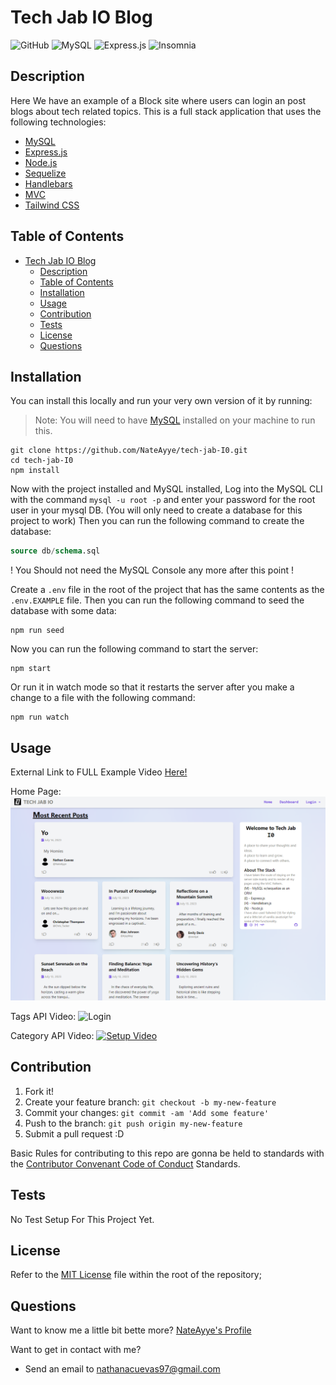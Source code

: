 # Tech Jab IO Blog

![GitHub](https://img.shields.io/github/license/NateAyye/e-commerce-backend?label=License)
![MySQL](https://img.shields.io/badge/mysql-%2300f.svg?style=for-the-badge&logo=mysql&logoColor=white)
![Express.js](https://img.shields.io/badge/express.js-%23404d59.svg?style=for-the-badge&logo=express&logoColor=%2361DAFB)
![Insomnia](https://img.shields.io/badge/Insomnia-black?style=for-the-badge&logo=insomnia&logoColor=5849BE)

## Description

Here We have an example of a Block site where users can login an post blogs about tech related topics. This is a full stack application that uses the following technologies:
  - [MySQL](https://www.mysql.com/)
  - [Express.js](https://expressjs.com/)
  - [Node.js](https://nodejs.org/en/)
  - [Sequelize](https://sequelize.org/)
  - [Handlebars](https://handlebarsjs.com/)
  - [MVC](https://en.wikipedia.org/wiki/Model%E2%80%93view%E2%80%93controller)
  - [Tailwind CSS](https://tailwindcss.com/)

## Table of Contents

- [Tech Jab IO Blog](#tech-jab-io-blog)
  - [Description](#description)
  - [Table of Contents](#table-of-contents)
  - [Installation](#installation)
  - [Usage](#usage)
  - [Contribution](#contribution)
  - [Tests](#tests)
  - [License](#license)
  - [Questions](#questions)

## Installation

You can install this locally and run your very own version of it by running:

> Note: You will need to have [MySQL](https://dev.mysql.com/doc/mysql-shell/8.0/en/mysql-shell-install.html) installed on your machine to run this.

```
git clone https://github.com/NateAyye/tech-jab-I0.git
cd tech-jab-I0
npm install
```

Now with the project installed and MySQL installed, Log into the MySQL CLI with the command `mysql -u root -p` and enter your password for the root user in your mysql DB. (You will only need to create a database for this project to work) Then you can run the following command to create the database:

```sql
source db/schema.sql
```

! You Should not need the MySQL Console any more after this point !

Create a `.env` file in the root of the project that has the same contents as the `.env.EXAMPLE` file. Then you can run the following command to seed the database with some data:

```shell
npm run seed
```

Now you can run the following command to start the server:

```shell
npm start
```

Or run it in watch mode so that it restarts the server after you make a change to a file with the following command:

```shell
npm run watch
```

## Usage

External Link to FULL Example Video [Here!](https://drive.google.com/file/d/1V9iJGM6mBPSJOR9FF0jurgZq_SSK4GYV/view?usp=sharing)

Home Page:
![Home Page](https://github.com/NateAyye/tech-jab-io/blob/main/public/images/home_page.png?raw=true)

Tags API Video:
![Login](https://github.com/NateAyye/tech-jab-io/blob/main/public/images/Tags_API.png?raw=true)

Category API Video:
[![Setup Video](https://github.com/NateAyye/tech-jab-io/blob/main/public/images/Category_API.png?raw=true)](https://drive.google.com/file/d/1lIrtqzI6qugvt1twVLpiYtFerAFan7Nd/view?usp=sharing)

## Contribution

1. Fork it!
2. Create your feature branch: `git checkout -b my-new-feature`
3. Commit your changes: `git commit -am 'Add some feature'`
4. Push to the branch: `git push origin my-new-feature`
5. Submit a pull request :D

Basic Rules for contributing to this repo are gonna be held to standards with the [Contributor Convenant Code of Conduct](https://www.contributor-covenant.org/version/2/1/code_of_conduct/) Standards.

## Tests

No Test Setup For This Project Yet.

## License

Refer to the [MIT License](https://github.com/NateAyye/e-commerce-backend/blob/main/LICENSE) file within the root of the repository;

## Questions

Want to know me a little bit bette more? [NateAyye's Profile](https://github.com/NateAyye)

Want to get in contact with me?

- Send an email to <a href='mailto:nathanacuevas97@gmail.com'>nathanacuevas97@gmail.com</a>